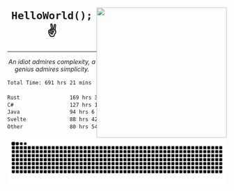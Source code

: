 <div text-align="center">
    <img src="https://i.imgur.com/h1q15Kt.gife" align="right" width="299" height="299">
    <h1 align="center"><code>HelloWorld();</code> ✌️</h1>
    <hr>
    <p align="center"><i>An idiot admires complexity, a genius admires simplicity.</i></p>
</div>

<!--START_SECTION:waka-->

```txt
Total Time: 691 hrs 21 mins

Rust                169 hrs 36 mins █████▒░░░░░░░░░░░░░░░░░░░   21.96 %
C#                  127 hrs 12 mins ████░░░░░░░░░░░░░░░░░░░░░   16.47 %
Java                94 hrs 6 mins   ███░░░░░░░░░░░░░░░░░░░░░░   12.19 %
Svelte              88 hrs 42 mins  ███░░░░░░░░░░░░░░░░░░░░░░   11.49 %
Other               80 hrs 54 mins  ██▓░░░░░░░░░░░░░░░░░░░░░░   10.48 %
```

<!--END_SECTION:waka-->

<picture>
  <source media="(prefers-color-scheme: dark)" srcset="https://raw.githubusercontent.com/Somfic/Somfic/main/github-contribution-grid-snake-dark.svg">
  <source media="(prefers-color-scheme: light)" srcset="https://raw.githubusercontent.com/Somfic/Somfic/main/github-contribution-grid-snake.svg">
  <img alt="github contribution grid snake animation" src="https://raw.githubusercontent.com/Somfic/Somfic/main/github-contribution-grid-snake.svg">
</picture>
